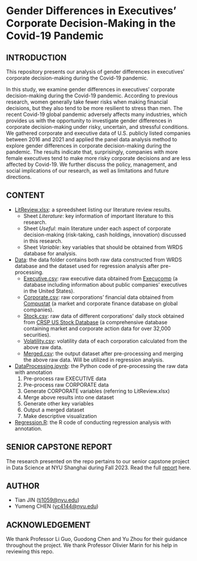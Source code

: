 # Gender Differences in Executives’ Corporate Decision-Making in the Covid-19 Pandemic

## INTRODUCTION
This repository presents our analysis of gender differences in executives’ corporate decision-making during the Covid-19 pandemic.

In this study, we examine gender differences in executives’ corporate decision-making during the Covid-19 pandemic. According to previous research, women generally take fewer risks when making financial decisions, but they also tend to be more resilient to stress than men. The recent Covid-19 global pandemic adversely affects many industries, which provides us with the opportunity to investigate gender differences in corporate decision-making under risky, uncertain, and stressful conditions. We gathered corporate and executive data of U.S. publicly listed companies between 2016 and 2021 and applied the panel data analysis method to explore gender differences in corporate decision-making during the pandemic. The results indicate that, surprisingly, companies with more female executives tend to make more risky corporate decisions and are less affected by Covid-19. We further discuss the policy, management, and social implications of our research, as well as limitations and future directions.


## CONTENT
- [LitReview.xlsx](https://github.com/koapushjin/Spring2023-DS-capstone/blob/main/LitReview.xlsx): a spreedsheet listing our literature review results.
    - Sheet *Literature*: key information of important literature to this research.
    - Sheet *Useful*: main literature under each aspect of corporate decision-making (risk-taking, cash holdings, innovation) discussed in this research.
    - Sheet *Variable*: key variables that should be obtained from WRDS database for analysis.
- [Data](https://github.com/koapushjin/Spring2023-DS-capstone/blob/main/Data): the data folder contains both raw data constructed from WRDS database and the dataset used for regression analysis after pre-processing.
    - [Executive.csv](https://github.com/koapushjin/Spring2023-DS-capstone/blob/main/Data/executive.csv): raw executive data obtained from [Execucomp](https://wrds-www.wharton.upenn.edu/pages/get-data/compustat-capital-iq-standard-poors/compustat/execucomp/annual-compensation/) (a database including information about public companies’ executives in the United States).
    - [Corporate.csv](https://github.com/koapushjin/Spring2023-DS-capstone/blob/main/Data/corporate.csv): raw corporations’ financial data obtained from [Compustat](https://wrds-www.wharton.upenn.edu/pages/get-data/compustat-capital-iq-standard-poors/compustat/north-america-daily/fundamentals-annual/) (a market and corporate finance database on global companies).
    - [Stock.csv](https://drive.google.com/file/d/1slPZGJxyjTwm8nJsIvJaeyKdDaf0Yazw/view?usp=sharing): raw data of different corporations' daily stock obtained from [CRSP US Stock Database](https://wrds-www.wharton.upenn.edu/pages/get-data/center-research-security-prices-crsp/annual-update/crspcompustat-merged/security-monthly/) (a comprehensive database containing market and corporate action data for over 32,000 securities).
    - [Volatility.csv](https://github.com/koapushjin/Spring2023-DS-capstone/blob/main/Data/Volatility.csv): volatility data of each corporation calculated from the above raw data.
    - [Merged.csv](https://github.com/koapushjin/Spring2023-DS-capstone/blob/main/Data/merged.csv): the output dataset after pre-processing and merging the above raw data. Will be utilized in regression analysis.
- [DataProcessing.ipynb](https://github.com/koapushjin/Spring2023-DS-capstone/blob/main/DataProcessing.ipynb): the Python code of pre-processing the raw data with annotation
    1. Pre-process raw EXECUTIVE data
    2. Pre-process raw CORPORATE data
    3. Generate CORPORATE variables (referring to LitReview.xlsx)
    4. Merge above results into one dataset
    5. Generate other key variables
    6. Output a merged dataset
    7. Make descriptive visualization
- [Regression.R](https://github.com/koapushjin/Spring2023-DS-capstone/blob/main/Regression.R): the R code of conducting regression analysis with annotation.


## SENIOR CAPSTONE REPORT
The research presented on the repo pertains to our senior capstone project in Data Science at NYU Shanghai during Fall 2023. Read the full [report](https://github.com/koapushjin/Spring2023-DS-capstone/blob/main/CapstoneReport.pdf) here.


## AUTHOR
- Tian JIN (tj1059@nyu.edu)
- Yumeng CHEN (yc4144@nyu.edu)


## ACKNOWLEDGEMENT
We thank Professor Li Guo, Guodong Chen and Yu Zhou for their guidance throughout the project. We thank Professor Olivier Marin for his help in reviewing this repo.
